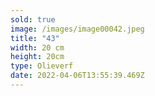 ```yaml
---
sold: true
image: /images/image00042.jpeg
title: "43"
width: 20 cm
height: 20cm
type: Olieverf
date: 2022-04-06T13:55:39.469Z
---
```

